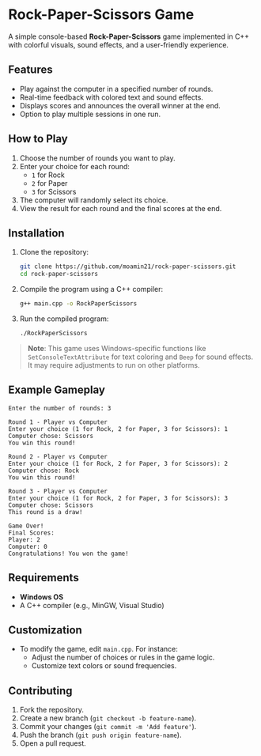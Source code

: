 # Rock-Paper-Scissors Game

A simple console-based **Rock-Paper-Scissors** game implemented in C++ with colorful visuals, sound effects, and a user-friendly experience.

## Features
- Play against the computer in a specified number of rounds.
- Real-time feedback with colored text and sound effects.
- Displays scores and announces the overall winner at the end.
- Option to play multiple sessions in one run.

## How to Play
1. Choose the number of rounds you want to play.
2. Enter your choice for each round:
   - `1` for Rock  
   - `2` for Paper  
   - `3` for Scissors
3. The computer will randomly select its choice.
4. View the result for each round and the final scores at the end.

## Installation
1. Clone the repository:
   ```bash
   git clone https://github.com/moamin21/rock-paper-scissors.git
   cd rock-paper-scissors
   ```
2. Compile the program using a C++ compiler:
   ```bash
   g++ main.cpp -o RockPaperScissors
   ```
3. Run the compiled program:
   ```bash
   ./RockPaperScissors
   ```

> **Note**: This game uses Windows-specific functions like `SetConsoleTextAttribute` for text coloring and `Beep` for sound effects. It may require adjustments to run on other platforms.

## Example Gameplay
```plaintext
Enter the number of rounds: 3

Round 1 - Player vs Computer
Enter your choice (1 for Rock, 2 for Paper, 3 for Scissors): 1
Computer chose: Scissors
You win this round!

Round 2 - Player vs Computer
Enter your choice (1 for Rock, 2 for Paper, 3 for Scissors): 2
Computer chose: Rock
You win this round!

Round 3 - Player vs Computer
Enter your choice (1 for Rock, 2 for Paper, 3 for Scissors): 3
Computer chose: Scissors
This round is a draw!

Game Over!
Final Scores:
Player: 2
Computer: 0
Congratulations! You won the game!
```

## Requirements
- **Windows OS**
- A C++ compiler (e.g., MinGW, Visual Studio)

## Customization
- To modify the game, edit `main.cpp`. For instance:
  - Adjust the number of choices or rules in the game logic.
  - Customize text colors or sound frequencies.

## Contributing
1. Fork the repository.
2. Create a new branch (`git checkout -b feature-name`).
3. Commit your changes (`git commit -m 'Add feature'`).
4. Push the branch (`git push origin feature-name`).
5. Open a pull request.
